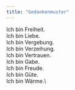 ```yaml
---
title: "Gedankenmuster"
---
```


Ich bin Freiheit.\
Ich bin Liebe.\
Ich bin Vergebung.\
Ich bin Verzeihung.\
Ich bin Vertrauen.\
Ich bin Gabe.\
Ich bin Freude.\
Ich bin Güte.\
Ich bin Wärme.\